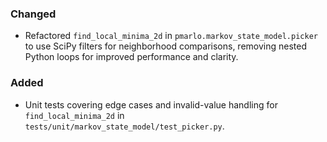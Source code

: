 ### Changed
- Refactored `find_local_minima_2d` in `pmarlo.markov_state_model.picker` to use SciPy filters for neighborhood comparisons, removing nested Python loops for improved performance and clarity.

### Added
- Unit tests covering edge cases and invalid-value handling for `find_local_minima_2d` in `tests/unit/markov_state_model/test_picker.py`.
